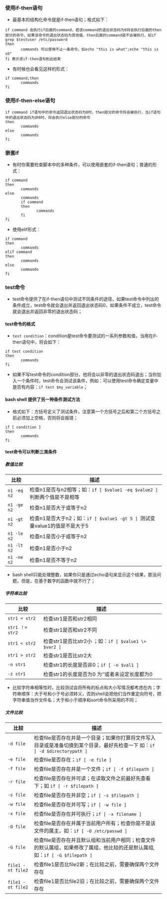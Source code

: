 ### 使用if-then语句
+ 最基本的结构化命令就是if-then语句；格式如下：
```
if command 会执行if后面的command，若该command的退出状态码为0将会执行后面的then部分的命令，如果该命令的退出状态码为其他值，then后面的command就不会被执行，如if grep $testuser /etc/password
then
       commands 可以使用不止一条命令，如echo "this is what";echo "this is sb"
fi 表示该if-then语句到此结束
```
+ 有时候也会看见这样的形式：
```
if command;then
       commands
fi
```

### 使用if-then-else语句
```
if command if语句中的命令返回退出状态码为0时，then部分的命令将会被执行，当if语句中的退出状态码为非0时，将会执行else部分的命令
then
       commands
else
       commands
fi
```

### 嵌套if
+ 有时你需要检查脚本中的多种条件，可以使用嵌套的if-then语句；普通的形式：
```
if command
then
       commands
else
       commands
       if command
       then
              commands
       fi
fi
```
+ 使用elif形式：
```
if command
then
       commands
elif command
then
       commands
else
       commands
fi
```

### test命令
+ test命令提供了在if-then语句中测试不同条件的途径，如果test命令中列出的条件成立，test命令就会退出并返回退出状态码0，如果条件不成立，test命令就会退出并返回非零的退出状态码；
#### test命令的格式
+ `test condition`：condition是test命令要测试的一系列参数和值，当用在if-then语句中，将会如下：
```
if test condition
then
       commands
fi
```
+ 如果不写test命令的condition部分，他将会以非零的退出状态码退出；当你加入一个条件时，test命令会测试该条件，例如：可以使用test命令确定变量中是否有内容：`if test $my_variable`；
#### bash shell 提供了另一种条件测试方法
+ 格式如下：方括号定义了测试条件，注意第一个方括号之后和第二个方括号之前必须加上空格，否则将会报错；
```
if [ condition ]
then
       commands
fi
```
#### test命令可以判断三类条件
##### 数值比较

|比较|描述|
|------|------|
|`n1 -eq n2`  |检查n1是否与n2相等；如：`if [ $value1 -eq $value2 ]`判断两个值是不是相等|
|`n1 -ge n2` | 检查n1是否大于或等于n2|
|`n1 -gt n2` | 检查n1是否大于n2；如：`if [ $value1 -gt 5 ] `测试变量value1的值是不是大于5|
|`n1 -le n2` | 检查n1是否小于或等于n2|
|`n1 -lt n2`  |检查n1是否小于n2|
|`n1 -ne n2`  |检查n1是否不等于n2|

+ bash shell只能处理整数，如果你只是通过echo语句来显示这个结果，那没问题，但是，在基于数字的函数中就不行了；
##### 字符串比较

|比较|描述|
|------|------|
|`str1 = str2`|  检查str1是否和str2相同|
|`str1 ！= str2` | 检查str1是否和str2不同|
|`str1 < str2 ` |检查str1是否比str2小 ；如：`if [ $value1 \> $var2 ]`|
|`str1 > str2`|  检查str1是否比str2大|
|`-n str1` | 检查str1的长度是否非0；`if [ -n $val1 ]`|
|`-z str1` |检查str1的长度是否为0 为‘’或者未设定长度都为0|

+ 比较字符串相等性时，比较测试会将所有的标点和大小写情况都考虑在内；字符串顺序：大于号和小于号必须转义，否则shell会把他们当作重定向符号，把字符串值当作文件名；大于和小于顺序和sort命令所采用的不同；
##### 文件比较

|比较|描述|
|------|------|
|`-d file `| 检查file是否存在并是一个目录；如果你打算将文件写入目录或是准备切换到某个目录，最好先检查一下 如：`if [ -d $directorypath ]`|
|`-e file`|  检查file是否存在；`if [ -e file ]`|
|`-f file `| 检查file是否存在并是一个文件；`if [ -f $filepath ]`|
|`-r file`| 检查file是否存在并可读；在读取文件之前最好先查看下；如 `if [ -r $filepath ]`|
|`-s file`|检查file是否存在并非空；`if [ -s $filepath ]`|
|`-w file`| 检查file是否存在并可写；`if [ -w file ]`|
|`-x file`| 检查file是否存在并可执行；`if [ -x filename ] `|
|`-O file` |检查file是否存在并属于当前用户所有；检查你是不是该文件的属主，如：`if [ -O /etc/passwd ]`|
|`-G file` |检查file是否存在并且默认组和当前用户相同；检查文件的默认属组，如果修改了属组，他比较的还是默认属组,如：`if [ -G $filepath ]`|
|`file1 -nt file2` |检查file1是否比file2新；在比较之前，需要确保两个文件存在|
|`file1 -ot file2`|  检查file1是否比file2旧；在比较之前，需要确保两个文件存在|

